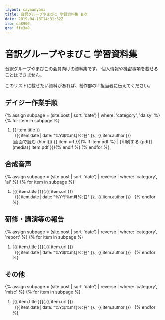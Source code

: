```yaml
---
layout: caymanyomi
title: 音訳グループやまびこ 学習資料集 目次
date: 2019-04-18T14:31:32Z
iro: ca8900
gra: ffe3a8
---
```


# 音訳グループやまびこ 学習資料集

音訳グループやまびこの会員向けの資料集です。
個人情報や機密事項を載せることはできません。

このリストに載せたい資料があれば、制作部のIT担当者に伝えてください。

## デイジー作業手順

{% assign subpage = (site.post | sort: 'date') | where: 'category', 'daisy' %}
{% for item in subpage %}
1. {{ item.title }}  
<span style="font-size:small;">（{{ item.date | date: "%Y年%m月%d日" }}、{{ item.author }}）</span>  
[画面で読む (html)](.{{ item.url }}){% if item.pdf %} | [印刷する (pdf)](media{{ item.pdf }}){% endif %}
{% endfor %}

## 合成音声

{% assign subpage = (site.post | sort: 'date') | reverse | where: 'category', 'ai' %}
{% for item in subpage %}
1. [{{ item.title }}](.{{ item.url }})  
<span style="font-size:small;">（{{ item.date | date: "%Y年%m月%d日" }}、{{ item.author }}）</span>
{% endfor %}

## 研修・講演等の報告

{% assign subpage = (site.post | sort: 'date') | reverse | where: 'category', 'report' %}
{% for item in subpage %}
1. [{{ item.title }}](.{{ item.url }})  
<span style="font-size:small;">（{{ item.date | date: "%Y年%m月%d日" }}、{{ item.author }}）</span>
{% endfor %}

## その他

{% assign subpage = (site.post | sort: 'date') | reverse | where: 'category', 'misc' %}
{% for item in subpage %}
1. [{{ item.title }}](.{{ item.url }})  
<span style="font-size:small;">（{{ item.date | date: "%Y年%m月%d日" }}、{{ item.author }}）</span>
{% endfor %}

